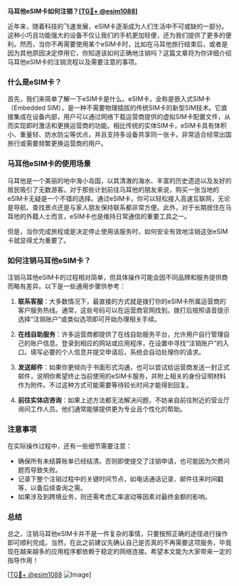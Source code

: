 **马耳他eSIM卡如何注销？[[TG💪+ @esim1088](https://t.me/s/esim1088)]**

近年来，随着科技的飞速发展，eSIM卡逐渐成为人们生活中不可或缺的一部分。这种小巧且功能强大的设备不仅让我们的手机更加轻便，还为我们提供了更多的便利。然而，当你不再需要使用某个eSIM卡时，比如在马耳他旅行结束后，或者是因为其他原因决定停用它，你知道该如何正确地注销吗？这篇文章将为你详细介绍马耳他eSIM卡的注销流程以及需要注意的事项。

### 什么是eSIM卡？

首先，我们来简单了解一下eSIM卡是什么。eSIM卡，全称是嵌入式SIM卡（Embedded SIM），是一种不需要物理插拔的传统SIM卡的新型SIM技术。它直接集成在设备内部，用户可以通过网络下载运营商提供的虚拟SIM卡配置文件，从而实现即时激活和更换运营商的功能。相比传统的实体SIM卡，eSIM卡具有体积小、重量轻、防水防尘等优点，并且支持多设备共享同一张卡，非常适合经常出国旅行或需要频繁更换运营商的用户。

### 马耳他eSIM卡的使用场景

马耳他是一个美丽的地中海小岛国，以其清澈的海水、丰富的历史遗迹以及友好的居民吸引了无数游客。对于那些计划前往马耳他的朋友来说，购买一张当地的eSIM卡无疑是一个不错的选择。通过eSIM卡，你可以轻松接入高速互联网，无论是导航、查找景点还是与家人朋友保持联系都非常方便。此外，对于长期居住在马耳他的外籍人士而言，eSIM卡也是维持日常通信的重要工具之一。

但是，当你完成旅程或是决定停止使用该服务时，如何安全有效地注销这张eSIM卡就显得尤为重要了。

### 如何注销马耳他eSIM卡？

注销马耳他eSIM卡的过程相对简单，但具体操作可能会因不同品牌和服务提供商而略有差异。以下是一些通用步骤供参考：

1. **联系客服**：大多数情况下，最直接的方式就是拨打你的eSIM卡所属运营商的客户服务热线。通常，这些号码可以在运营商官网找到。拨打后按照语音提示选择“注销账户”或类似选项即可开始办理相关手续。

2. **在线自助服务**：许多运营商都提供了在线自助服务平台，允许用户自行管理自己的账户信息。登录到相应的网站或应用程序，在设置中寻找“注销账户”的入口。填写必要的个人信息并提交申请后，系统会自动处理你的请求。

3. **发送邮件**：如果你更倾向于书面形式沟通，也可以尝试给运营商发送一封正式邮件，说明你希望终止当前使用的eSIM卡服务，并附上相关的身份证明材料作为附件。不过这种方式可能需要等待较长时间才能得到回复。

4. **前往实体店咨询**：如果上述方法都无法解决问题，不妨亲自前往附近的营业厅询问工作人员。他们通常能够提供更为专业且个性化的帮助。

### 注意事项

在实际操作过程中，还有一些细节需要注意：

- 确保所有未结算账单已经结清。否则即使提交了注销申请，也可能因为欠费问题而导致失败。
- 记录下整个注销过程中的关键时间节点，如电话通话记录、邮件往来时间戳等，以备后续查询之需。
- 如果涉及到跨境业务，则还需考虑汇率波动等因素对最终金额的影响。

### 总结

总之，注销马耳他eSIM卡并不是一件复杂的事情，只要按照正确的途径进行操作即可顺利完成。当然，在此之前建议先确认自己是否真的不再需要这项服务，毕竟现在越来越多的应用程序都依赖于稳定的网络连接。希望本文能为大家带来一定的指导作用！

[[TG💪+ @esim1088](https://t.me/s/esim1088) ![Image](https://i.postimg.cc/4NQfJmqS/Snipaste-2025-05-13-00-14-12.png)]